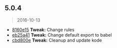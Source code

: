 <a name="5.0.4"></a>
## 5.0.4
> 2016-10-13

* [8160e15](https://github.com/simondegraeve/eslint-config-saya/commit/8160e15) **Tweak:** Change rules
* [eb25a41](https://github.com/simondegraeve/eslint-config-saya/commit/eb25a41) **Tweak:** Change default export to babel
* [cbd800e](https://github.com/simondegraeve/eslint-config-saya/commit/cbd800e) **Tweak:** Cleanup and update kode

